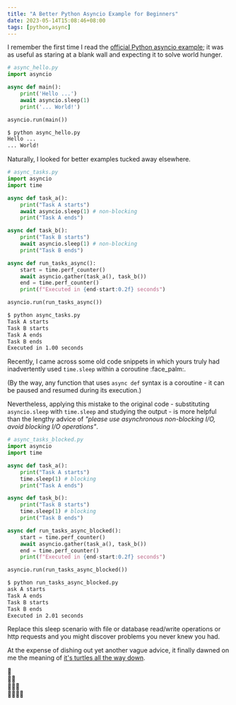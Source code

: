 ```yaml
---
title: "A Better Python Asyncio Example for Beginners"
date: 2023-05-14T15:08:46+08:00
tags: [python,async]
---
```


I remember the first time I read the [official Python asyncio example](https://docs.python.org/3/library/asyncio.html); it was as useful as staring at a blank wall and expecting it to solve world hunger. 

```python
# async_hello.py 
import asyncio

async def main():
    print('Hello ...')
    await asyncio.sleep(1)
    print('... World!')

asyncio.run(main())
```

```sh
$ python async_hello.py
Hello ...
... World!
```

Naturally, I looked for better examples tucked away elsewhere.

```python
# async_tasks.py 
import asyncio
import time

async def task_a():
    print("Task A starts")
    await asyncio.sleep(1) # non-blocking
    print("Task A ends")

async def task_b():
    print("Task B starts")
    await asyncio.sleep(1) # non-blocking
    print("Task B ends")

async def run_tasks_async():
    start = time.perf_counter()
    await asyncio.gather(task_a(), task_b())
    end = time.perf_counter()
    print(f"Executed in {end-start:0.2f} seconds")

asyncio.run(run_tasks_async())
```

```sh
$ python async_tasks.py 
Task A starts
Task B starts
Task A ends
Task B ends
Executed in 1.00 seconds
```

Recently, I came across some old code snippets in which yours truly had inadvertently used `time.sleep` within a coroutine :face_palm:. 

(By the way, any function that uses `async def` syntax is a coroutine - it can be paused and resumed during its execution.)

Nevertheless, applying this mistake to the original code - substituting `asyncio.sleep` with `time.sleep` and studying the output - is more helpful than the lengthy advice of _"please use asynchronous non-blocking I/O, avoid blocking I/O operations"_. 

```python
# async_tasks_blocked.py 
import asyncio
import time

async def task_a():
    print("Task A starts")
    time.sleep(1) # blocking
    print("Task A ends")

async def task_b():
    print("Task B starts")
    time.sleep(1) # blocking
    print("Task B ends")

async def run_tasks_async_blocked():
    start = time.perf_counter()
    await asyncio.gather(task_a(), task_b())
    end = time.perf_counter()
    print(f"Executed in {end-start:0.2f} seconds")

asyncio.run(run_tasks_async_blocked())
```

```sh
$ python run_tasks_async_blocked.py 
ask A starts
Task A ends
Task B starts
Task B ends
Executed in 2.01 seconds
```

Replace this sleep scenario with file or database read/write operations or http requests and you might discover problems you never knew you had.

At the expense of dishing out yet another vague advice, it finally dawned on me the meaning of [it's turtles all the way down](https://en.wikipedia.org/wiki/Turtles_all_the_way_down). 

:turtle:<br>:turtle::turtle:<br>:turtle::turtle::turtle:<br>:turtle::turtle::turtle::turtle:
